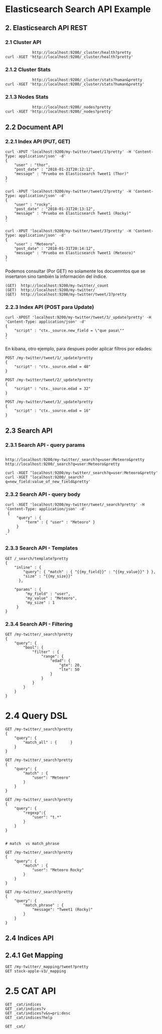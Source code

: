 # Elasticsearch Search API Example



## 2. Elasticsearch API REST
### 2.1 Cluster API

```
            http://localhost:9200/_cluster/health?pretty
curl -XGET 'http://localhost:9200/_cluster/health?pretty'

```

### 2.1.2 Cluster Stats

```
            http://localhost:9200/_cluster/stats?human&pretty
curl -XGET 'http://localhost:9200/_cluster/stats?human&pretty'
```

### 2.1.3 Nodes Stats

```
            http://localhost:9200/_nodes?pretty
curl -XGET 'http://localhost:9200/_nodes?pretty'
```

## 2.2 Document API

### 2.2.1 Index API (PUT, GET)

```
curl -XPUT 'localhost:9200/my-twitter/tweet/1?pretty' -H 'Content-Type: application/json' -d'
{
    "user" : "thor",
    "post_date" : "2018-01-31T20:12:12",
    "message" : "Prueba en Elasticsearch Tweet1 (Thor)"
}
'

curl -XPUT 'localhost:9200/my-twitter/tweet/2?pretty' -H 'Content-Type: application/json' -d'
{
    "user" : "rocky",
    "post_date" : "2018-01-31T20:13:12",
    "message" : "Prueba en Elasticsearch Tweet1 (Rocky)"
}
'

curl -XPUT 'localhost:9200/my-twitter/tweet/3?pretty' -H 'Content-Type: application/json' -d'
{
    "user" : "Meteoro",
    "post_date" : "2018-01-31T20:14:12",
    "message" : "Prueba en Elasticsearch Tweet1 (Meteoro)"
}
'
```

Podemos consultar (Por GET) no solamente los docuemntos que se insertaron sino también la información del índice. 

```
(GET)  http://localhost:9200/my-twitter/_count   
(GET)  http://localhost:9200/my-twitter/
(GET)  http://localhost:9200/my-twitter/tweet/3?pretty 
```

### 2.2.3 Index API (POST para Update)

```
curl -XPOST 'localhost:9200/my-twitter/tweet/3/_update?pretty' -H 'Content-Type: application/json' -d'
{
    "script" : "ctx._source.new_field = \"que pasa\""   
}
'
```

En kibana, otro ejemplo, para despues poder aplicar filtros por edades:

```
POST /my-twitter/tweet/1/_update?pretty
{
    "script" : "ctx._source.edad = 48" 
}

POST /my-twitter/tweet/2/_update?pretty
{
    "script" : "ctx._source.edad = 32" 
}

POST /my-twitter/tweet/3/_update?pretty
{
    "script" : "ctx._source.edad = 16" 
}
```

## 2.3 Search API

### 2.3.1 Search API - query params

```

http://localhost:9200/my-twitter/_search?q=user:Meteoro&pretty
http://localhost:9200/_search?q=user:Meteoro&pretty

curl -XGET ‘localhost:9200/my-twitter/_search?q=user:Meteoro&pretty'
curl -XGET ‘localhost:9200/_search?q=new_field:value_of_new_field&pretty'
```

### 2.3.2 Search API - query body

```
curl -XGET 'localhost:9200/my-twitter/tweet/_search?pretty' -H 'Content-Type: application/json' -d'
 {
     "query" : {
         "term" : { "user" : "Meteoro" }
     }
 }
'
```

### 2.3.3 Search API - Templates

```
GET /_search/template?pretty
{
    "inline" : {
        "query": { "match" : { "{{my_field}}" : "{{my_value}}" } },
        "size" : "{{my_size}}"
      },
      
    "params" : {
         "my_field" : "user",
         "my_value" : "Meteoro",
         "my_size" : 1
     } 
}

```

### 2.3.4 Search API - Filtering

```
GET /my-twitter/_search?pretty
{
    "query": {
        "bool": {
            "filter" : {
                "range": {
                    "edad": {
                        "gte": 20,
                        "lte": 50
                    }
                } 
            }
        }
    }
}
```


# 2.4 Query DSL


```
GET /my-twitter/_search?pretty
{
    "query": {
        "match_all" : {      }
    }
}

GET /my-twitter/_search?pretty
{
    "query": {
        "match" : {
            "user": "Meteoro"
        }
    }
}

GET /my-twitter/_search?pretty
{
    "query": {
        "regexp":{
            "user": "t.*"
        }
    }
}


# match  vs match_phrase

GET /my-twitter/_search?pretty
{
    "query": {
        "match" : {
            "user": "Meteoro Rocky"
        }
    }
}

GET /my-twitter/_search?pretty
{
    "query": {
        "match_phrase" : {
            "message": "Tweet1 (Rocky)"
        }
    }
}

```

## 2.4 Indices API


## 2.4.1 Get Mapping

```
GET /my-twitter/_mapping/tweet?pretty
GET stock-apple-v3/_mapping 
```

# 2.5 CAT API

```
GET _cat/indices
GET _cat/indices?v
GET _cat/indices?v&s=pri:desc
GET _cat/indices?help

GET _cat/
```


